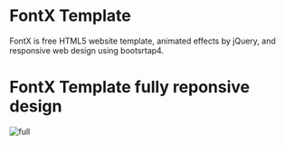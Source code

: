 # FontX Template

FontX is free HTML5 website template, animated effects by jQuery, and responsive web design using bootsrtap4.

# FontX Template fully reponsive design

![full](https://user-images.githubusercontent.com/48655469/62017516-9fd64380-b1bf-11e9-9d8b-b4161a3dbae5.png)
